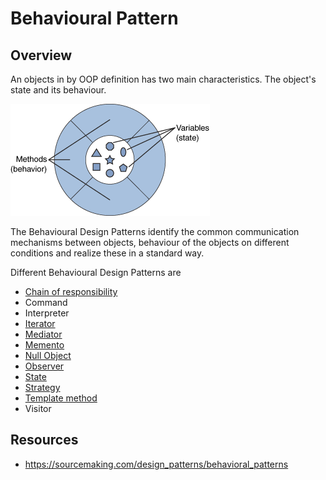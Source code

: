 # Behavioural Pattern

## Overview
An objects in by OOP definition has two main characteristics. 
The object's state and its behaviour. 

![object](./object.png)

The Behavioural Design Patterns identify the common communication mechanisms between objects, behaviour of the objects on different conditions and realize these in a standard way.

Different Behavioural Design Patterns are
- [Chain of responsibility](./ChainOfResponsibility)
- Command
- Interpreter
- [Iterator](./Iterator)
- [Mediator](./Mediator)
- [Memento](./Memento)
- [Null Object](./NullObject)
- [Observer](./Observer)
- [State](./State)
- [Strategy](./Strategy)
- [Template method](./TemplateMethod)
- Visitor

## Resources
 - https://sourcemaking.com/design_patterns/behavioral_patterns
